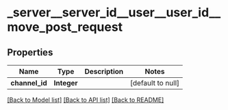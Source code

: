 # _server__server_id__user__user_id__move_post_request
## Properties

| Name | Type | Description | Notes |
|------------ | ------------- | ------------- | -------------|
| **channel\_id** | **Integer** |  | [default to null] |

[[Back to Model list]](../README.md#documentation-for-models) [[Back to API list]](../README.md#documentation-for-api-endpoints) [[Back to README]](../README.md)

